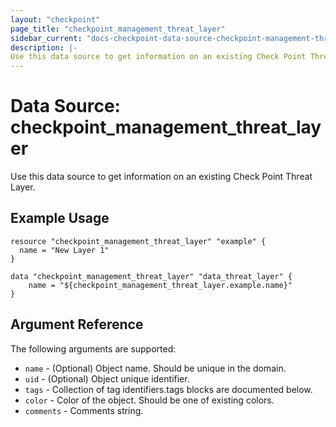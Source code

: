 ```yaml
---
layout: "checkpoint"
page_title: "checkpoint_management_threat_layer"
sidebar_current: "docs-checkpoint-data-source-checkpoint-management-threat-layer"
description: |-
Use this data source to get information on an existing Check Point Threat Layer.
---
```


# Data Source: checkpoint_management_threat_layer

Use this data source to get information on an existing Check Point Threat Layer.

## Example Usage


```hcl
resource "checkpoint_management_threat_layer" "example" {
  name = "New Layer 1"
}

data "checkpoint_management_threat_layer" "data_threat_layer" {
    name = "${checkpoint_management_threat_layer.example.name}"
}
```

## Argument Reference

The following arguments are supported:

* `name` - (Optional) Object name. Should be unique in the domain.
* `uid` - (Optional) Object unique identifier. 
* `tags` - Collection of tag identifiers.tags blocks are documented below.
* `color` - Color of the object. Should be one of existing colors.
* `comments` - Comments string. 
